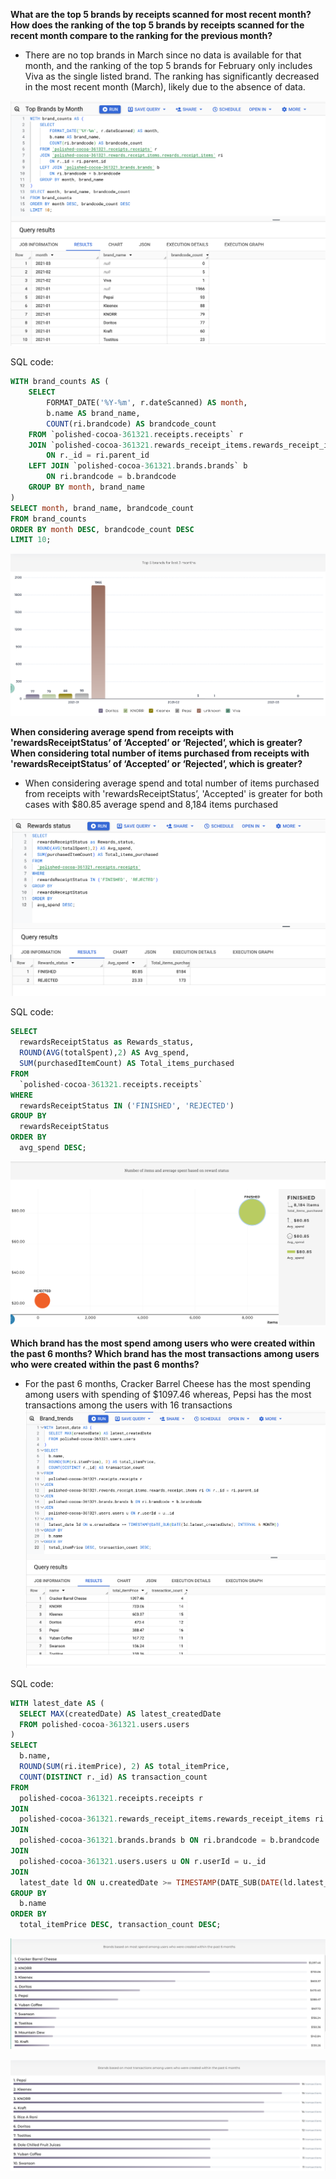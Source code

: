 **What are the top 5 brands by receipts scanned for most recent month? How does the ranking of the top 5 brands by receipts scanned for the recent month compare to the ranking for the previous month?**
- There are no top brands in March since no data is available for that month, and the ranking of the top 5 brands for February only includes Viva as the single listed brand. The ranking has significantly decreased in the most recent month (March), likely due to the absence of data.

![Top Brand query](../assets/Top_brands.png)

SQL code: 
```sql
WITH brand_counts AS (
    SELECT 
        FORMAT_DATE('%Y-%m', r.dateScanned) AS month,
        b.name AS brand_name,
        COUNT(ri.brandcode) AS brandcode_count
    FROM `polished-cocoa-361321.receipts.receipts` r
    JOIN `polished-cocoa-361321.rewards_receipt_items.rewards_receipt_items` ri
        ON r._id = ri.parent_id
    LEFT JOIN `polished-cocoa-361321.brands.brands` b
        ON ri.brandcode = b.brandcode
    GROUP BY month, brand_name
)
SELECT month, brand_name, brandcode_count
FROM brand_counts
ORDER BY month DESC, brandcode_count DESC
LIMIT 10;
``` 



![Top Brand viz](../assets/Top_5_brands_viz.png)

**When considering average spend from receipts with 'rewardsReceiptStatus’ of ‘Accepted’ or ‘Rejected’, which is greater? When considering total number of items purchased from receipts with 'rewardsReceiptStatus’ of ‘Accepted’ or ‘Rejected’, which is greater?**
- When considering average spend and total number of items purchased from receipts with 'rewardsReceiptStatus’, 'Accepted' is greater for both cases with $80.85 average spend and 8,184 items purchased 

![reward viz](../assets/reward_status.png)

SQL code: 
```sql
SELECT 
  rewardsReceiptStatus as Rewards_status,
  ROUND(AVG(totalSpent),2) AS Avg_spend,
  SUM(purchasedItemCount) AS Total_items_purchased
FROM 
  `polished-cocoa-361321.receipts.receipts`
WHERE 
  rewardsReceiptStatus IN ('FINISHED', 'REJECTED')
GROUP BY 
  rewardsReceiptStatus
ORDER BY 
  avg_spend DESC;
```
![reward viz](../assets/reward_status_viz_2.png)


**Which brand has the most spend among users who were created within the past 6 months? Which brand has the most transactions among users who were created within the past 6 months?**
- For the past 6 months, Cracker Barrel Cheese has the most spending among users with spending of $1097.46 whereas, Pepsi has the most transactions among the users with 16 transactions
![brand_trend](../assets/Brand_trend.png)

SQL code: 
```sql
WITH latest_date AS (
  SELECT MAX(createdDate) AS latest_createdDate
  FROM polished-cocoa-361321.users.users
)
SELECT 
  b.name,
  ROUND(SUM(ri.itemPrice), 2) AS total_itemPrice,
  COUNT(DISTINCT r._id) AS transaction_count
FROM 
  polished-cocoa-361321.receipts.receipts r
JOIN 
  polished-cocoa-361321.rewards_receipt_items.rewards_receipt_items ri ON r._id = ri.parent_id
JOIN 
  polished-cocoa-361321.brands.brands b ON ri.brandcode = b.brandcode
JOIN 
  polished-cocoa-361321.users.users u ON r.userId = u._id
JOIN 
  latest_date ld ON u.createdDate >= TIMESTAMP(DATE_SUB(DATE(ld.latest_createdDate), INTERVAL 6 MONTH))
GROUP BY 
  b.name
ORDER BY 
  total_itemPrice DESC, transaction_count DESC;
```

![brand_trend_viz_1](../assets/Brand_trend_viz_1.png)

![brand_trend_viz_2](../assets/Brand_trend_viz_2.png)
